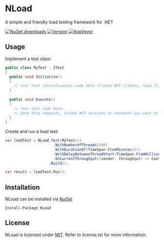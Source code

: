 # NLoad
A simple and friendly load testing framework for .NET

[![NuGet downloads](https://img.shields.io/nuget/dt/NLoad.svg)](https://www.nuget.org/packages/NLoad)
[![Version](https://img.shields.io/nuget/v/NLoad.svg)](https://www.nuget.org/packages/NLoad) 
[![AppVeyor](https://img.shields.io/appveyor/ci/AlonAmsalem/nload/master.svg)](https://ci.appveyor.com/project/AlonAmsalem/nload/branch/master)

## Usage

Implement a test class:

```csharp
public class MyTest : ITest
{
  public void Initialize()
  {
    // Your test initialization code here (Create WCF clients, load files, etc.)
  }
  
  public void Execute()
  {
    // Your test code here.
    // Send http requests, Invoke WCF services or whatever you want to load test.
  }
}
```
Create and run a load test:
```csharp
var loadTest = NLoad.Test<MyTest>()
                      .WithNumberOfThreads(500)
                      .WithDurationOf(TimeSpan.FromMinutes(5))
                      .WithDeleyBetweenThreadStart(TimeSpan.FromMilliseconds(100))
                      .OnCurrentThroughput((sender, throughput) => Console.WriteLine(throughput))
                    .Build();

var result = loadTest.Run();
```

## Installation
NLoad can be installed via [NuGet](http://www.nuget.org/packages/NLoad)
```
Install-Package NLoad
```

## License
NLoad is licensed under [MIT](http://www.opensource.org/licenses/mit-license.php "Read more about the MIT license form"). Refer to license.txt for more information.
